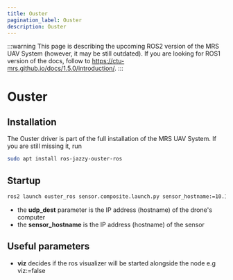 ```yaml
---
title: Ouster
pagination_label: Ouster
description: Ouster
---
```


:::warning
This page is describing the upcoming ROS2 version of the MRS UAV System (however, it may be still outdated). If you are looking for ROS1 version of the docs, follow to https://ctu-mrs.github.io/docs/1.5.0/introduction/.
:::

# Ouster

## Installation

The Ouster driver is part of the full installation of the MRS UAV System.
If you are still missing it, run
```bash
sudo apt install ros-jazzy-ouster-ros
```

## Startup

```bash
ros2 launch ouster_ros sensor.composite.launch.py sensor_hostname:=10.10.20.90 udp_dest:=192.168.69.101
```

- the **udp_dest** parameter is the IP address (hostname) of the drone's computer
- the **sensor_hostname** is the IP address (hostname) of the sensor

## Useful parameters

- **viz** decides if the ros visualizer will be started alongside the node e.g viz:=false

